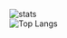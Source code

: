 ![stats](https://github-readme-stats.vercel.app/api?username=carreb&show_icons=true&theme=synthwave)  
![Top Langs](https://github-readme-stats.vercel.app/api/top-langs/?username=carreb&theme=synthwave)
